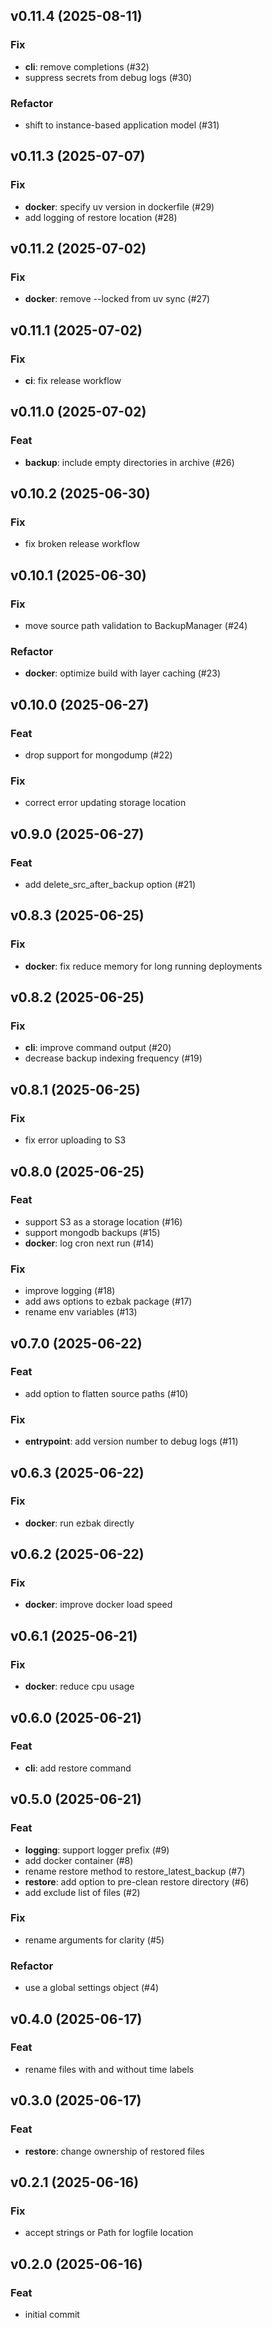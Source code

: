 ## v0.11.4 (2025-08-11)

### Fix

- **cli**: remove completions (#32)
- suppress secrets from debug logs (#30)

### Refactor

- shift to instance-based application model (#31)

## v0.11.3 (2025-07-07)

### Fix

- **docker**: specify uv version in dockerfile (#29)
- add logging of restore location (#28)

## v0.11.2 (2025-07-02)

### Fix

- **docker**: remove --locked from uv sync (#27)

## v0.11.1 (2025-07-02)

### Fix

- **ci**: fix release workflow

## v0.11.0 (2025-07-02)

### Feat

- **backup**: include empty directories in archive (#26)

## v0.10.2 (2025-06-30)

### Fix

- fix broken release workflow

## v0.10.1 (2025-06-30)

### Fix

- move source path validation to BackupManager (#24)

### Refactor

- **docker**: optimize build with layer caching (#23)

## v0.10.0 (2025-06-27)

### Feat

- drop support for mongodump (#22)

### Fix

- correct error updating storage location

## v0.9.0 (2025-06-27)

### Feat

- add delete_src_after_backup option (#21)

## v0.8.3 (2025-06-25)

### Fix

- **docker**: fix reduce memory for long running deployments

## v0.8.2 (2025-06-25)

### Fix

- **cli**: improve command output (#20)
- decrease backup indexing frequency (#19)

## v0.8.1 (2025-06-25)

### Fix

- fix error uploading to S3

## v0.8.0 (2025-06-25)

### Feat

- support S3 as a storage location (#16)
- support mongodb backups (#15)
- **docker**: log cron next run (#14)

### Fix

- improve logging (#18)
- add aws options to ezbak package (#17)
- rename env variables (#13)

## v0.7.0 (2025-06-22)

### Feat

- add option to flatten source paths (#10)

### Fix

- **entrypoint**: add version number to debug logs (#11)

## v0.6.3 (2025-06-22)

### Fix

- **docker**: run ezbak directly

## v0.6.2 (2025-06-22)

### Fix

- **docker**: improve docker load speed

## v0.6.1 (2025-06-21)

### Fix

- **docker**: reduce cpu usage

## v0.6.0 (2025-06-21)

### Feat

- **cli**: add restore command

## v0.5.0 (2025-06-21)

### Feat

- **logging**: support logger prefix (#9)
- add docker container (#8)
- rename restore method to restore_latest_backup (#7)
- **restore**: add option to pre-clean restore directory (#6)
- add exclude list of files (#2)

### Fix

- rename arguments for clarity (#5)

### Refactor

- use a global settings object (#4)

## v0.4.0 (2025-06-17)

### Feat

- rename files with and without time labels

## v0.3.0 (2025-06-17)

### Feat

- **restore**: change ownership of restored files

## v0.2.1 (2025-06-16)

### Fix

- accept strings or Path for logfile location

## v0.2.0 (2025-06-16)

### Feat

- initial commit
